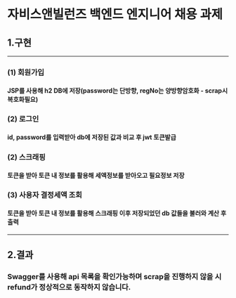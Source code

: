 # 자비스앤빌런즈 백엔드 엔지니어 채용 과제
## 1.구현
-----------------
### (1) 회원가입
#### JSP를 사용해 h2 DB에 저장(password는 단방향, regNo는 양방향암호화 - scrap시 복호화필요)
### (2) 로그인
#### id, password를 입력받아 db에 저장된 값과 비교 후 jwt 토큰발급
### (2) 스크래핑
#### 토큰을 받아 토큰 내 정보를 활용해 세액정보를 받아오고 필요정보 저장
### (3) 사용자 결정세액 조회
#### 토큰을 받아 토큰 내 정보를 활용해 스크래핑 이후 저장되었던 db 값들을 불러와 계산 후 출력
---------------------
## 2.결과
### Swagger를 사용해 api 목록을 확인가능하며 scrap을 진행하지 않을 시 refund가 정상적으로 동작하지 않습니다.
